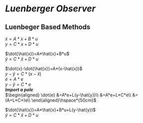 # ***Luenberger Observer***

## Luenbeger Based Methods

$\dot{x}=A*x+B*u$\
$y=C*x+D*u$

$\dot{\hat{x}}=A*\hat{x}+B*u$\
$\hat{y}=C*\hat{x}+D*u$

$\dot{x}-\dot{\hat{x}}=A*(x-\hat{x})$\
$y-\hat{y}=C*(x-\hat{x})$\
$\dot{e}=A*e$\
$y-\hat{y}=C*e$\
***Import a pole*** \
$\begin{aligned}
\dot{e}
        &=A*e+L(y-\hat{y})\\
        &=A*e+L*C*e\\
        &=(A+L*C*)e\\
\end{aligned}\hspace*{50cm}$

$\dot{\hat{x}}=A*\hat{x}+B*u+L(y-\hat{y})$\
$\hat{y}=C*\hat{x}+D*u$
